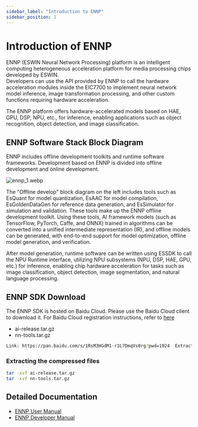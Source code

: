 ```yaml
---
sidebar_label: "Introduction to ENNP"
sidebar_position: 1
---
```


# Introduction of ENNP

ENNP (ESWIN Neural Network Processing) platform is an intelligent computing heterogeneous acceleration platform for media processing chips developed by ESWIN.  
Developers can use the API provided by ENNP to call the hardware acceleration modules inside the EIC7700 to implement neural network model inference, image transformation processing, and other custom functions requiring hardware acceleration.

The ENNP platform offers hardware-accelerated models based on HAE, GPU, DSP, NPU, etc., for inference, enabling applications such as object recognition, object detection, and image classification.

## ENNP Software Stack Block Diagram

ENNP includes offline development toolkits and runtime software frameworks. Development based on ENNP is divided into offline development and online development.

![ennp_1.webp](/docs/megrez/ennp_1.webp)

The "Offline develop" block diagram on the left includes tools such as EsQuant for model quantization, EsAAC for model compilation, EsGoldenDataGen for reference data generation, and EsSimulator for simulation and validation. These tools make up the ENNP offline development toolkit. Using these tools, AI framework models (such as TensorFlow, PyTorch, Caffe, and ONNX) trained in algorithms can be converted into a unified intermediate representation (IR), and offline models can be generated, with end-to-end support for model optimization, offline model generation, and verification.

After model generation, runtime software can be written using ESSDK to call the NPU Runtime interface, utilizing NPU subsystems (NPU, DSP, HAE, GPU, etc.) for inference, enabling chip hardware acceleration for tasks such as image classification, object detection, image segmentation, and natural language processing.

## ENNP SDK Download

The ENNP SDK is hosted on Baidu Cloud. Please use the Baidu Cloud client to download it. For Baidu Cloud registration instructions, refer to [here](https://www.reddit.com/r/baidu/comments/t09pll/how_to_register_baidu_account_outside_china/)

- ai-release.tar.gz
- nn-tools.tar.gz

```bash
Link: https://pan.baidu.com/s/1RsM3HGdM1-r1L7DmqVs0rg?pwd=1024  Extraction code: 1024
```

### Extracting the compressed files

```bash
tar -xvf ai-release.tar.gz
tar -xvf nn-tools.tar.gz
```

## Detailed Documentation

- [ENNP User Manual](https://github.com/milkv-megrez/megrez-files/blob/main/ai-release/docs/ENNP%E7%94%A8%E6%88%B7%E6%89%8B%E5%86%8C_CN_v1.2.pdf)
- [ENNP Developer Manual](https://github.com/milkv-megrez/megrez-files/blob/main/ai-release/docs/ENNP%E5%BC%80%E5%8F%91%E8%80%85%E6%89%8B%E5%86%8C_CN_v0.9.4.pdf)
